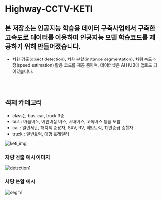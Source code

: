 # Highway-CCTV-KETI
## 본 저장소는 인공지능 학습용 데이터 구축사업에서 구축한 고속도로 데이터를 이용하여 인공지능 모델 학습코드를 제공하기 위해 만들어졌습니다.

* 차량 검출(object detection), 차량 분할(instance segmentation), 차량 속도추정(speed estimation) 활용 코드를 제공 중이며, 데이터셋은 AI HUB에 업로드 되어있습니다.


<br>
<br>

## 객체 카테고리
* class는 bus, car, truck 3종
* bus : 마을버스, 어린이집 버스, 시내버스, 고속버스 등을 포함
* car : 일반세단, 해치백 승용차, SUV, RV, 픽업트럭, 12인승급 승합차
* truck : 일반트럭, 대형 트레일러



![keti_img](https://user-images.githubusercontent.com/59859754/111405969-c2123180-8714-11eb-880f-a6c2d2d9db32.png)
### 차량 검출 예시 이미지
![detection1](https://user-images.githubusercontent.com/59859754/111408010-eae7f600-8717-11eb-9d4e-c57e3e2c961a.png)
### 차량 분할 예시 
![segm1](https://user-images.githubusercontent.com/59859754/111408016-ed4a5000-8717-11eb-983c-e439d62791b9.png)


